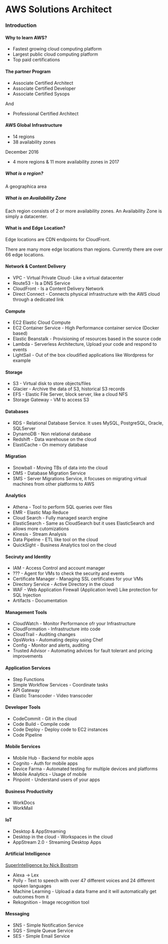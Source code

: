 # AWS Solutions Architect

### Introduction

#### Why to learn AWS?

* Fastest growing cloud computing platform
* Largest public cloud computing platform
* Top paid certifications

#### The partner Program

 * Associate Certified Architect
 * Associate Certified Developer
 * Associate Certified Sysops

And

* Professional Certified Architect

#### AWS Global Infrastructure

* 14 regions
* 38 availability zones

December 2016

* 4 more regions & 11 more availability zones in 2017

##### What is a region?

A geographica area

##### What is an Availability Zone

Each region consists of 2 or more availability zones. An Availability Zone is simply a datacenter.

#### What is and Edge Location?

Edge locations are CDN endpoints for CloudFront.

There are many more edge locations than regions. Currently there are over 66 edge locations.

#### Network & Content Delivery

* VPC - Virtual Private Cloud- Like a virtual datacenter
* Route53 - Is a DNS Service
* CloudFront - Is a Content Delivery Network
* Direct Connect - Connects physical infrastructure with the AWS cloud through a dedicated link


#### Compute

* EC2 Elastic Cloud Compute
* EC2 Container Service - High Performance container service (Docker based)
* Elastic Beanstalk - Provisioning of resources based in the source code
* Lambda - Serverless Architecture, Upload your code and respond to events
* LightSail - Out of the box cloudified applications like Wordpress for example

#### Storage

* S3 - Virtual disk to store objects/files
* Glacier - Archive the data of S3, historical S3 records
* EFS - Elastic File Server, block server, like a cloud NFS
* Storage Gateway - VM to access S3

#### Databases

* RDS - Relational Database Service. It uses MySQL, PostgreSQL, Oracle, SQLServer
* DynamoDB - Non relational database
* Redshift - Data warehouse on the cloud
* ElastiCache - On memory database

#### Migration

* Snowball - Moving TBs of data into the cloud
* DMS - Database Migration Service
* SMS - Server Migrations Service, it focuses on migrating virtual machines from other platforms to AWS

#### Analytics

* Athena - Tool to perform SQL queries over files
* EMR - Elastic Map Reduce
* Cloud Search - Fully managed search engine
* ElasticSearch - Same as CloudSearch but it uses ElasticSearch and allows more cutomizations
* Kinesis - Stream Analysis
* Data Pipeline - ETL like tool on the cloud
* QuickSight - Business Analytics tool on the cloud

#### Seciruty and Identity

* IAM - Access Control and account manager
* ??? - Agent for VMs to check the security and events
* Certificate Manager - Managing SSL certificates for your VMs
* Directory Service - Active Directory in the cloud
* WAF - Web Application Firewall (Application level) Like protection for SQL Injection
* Artifacts - Documentation

#### Management Tools

* CloudWatch - Monitor Performance ofr your Infrastructure
* CloudFormation - Infrastructure into code
* CloudTrail - Auditing changes
* OpsWorks - Automating deploy using Chef
* Config - Monitor and alerts, auditing
* Trusted Advisor - Automating advices for fault tolerant and pricing improvements


#### Application Services

* Step Functions
* Simple Workflow Services - Coordinate tasks
* API Gateway
* Elastic Transcoder - Video transcoder

#### Developer Tools

* CodeCommit - Git in the cloud
* Code Build - Compile code
* Code Deploy - Deploy code to EC2 instances
* Code Pipeline

#### Mobile Services

* Mobile Hub - Backend for mobile apps
* Cognito - Auth for mobile apps
* Device Farma - Automated testing for multiple devices and platforms
* Mobile Analytics - Usage of mobile
* Pinpoint - Understand users of your apps

#### Business Productivity

* WorkDocs
* WorkMail

#### IoT

* Desktop & AppStreaming
* Desktop in the cloud - Workspaces in the cloud
* AppStream 2.0 - Streaming Desktop Apps

#### Artificial Intelligence

[SuperIntelligence by Nick Bostrom](https://www.amazon.com/Superintelligence-Dangers-Strategies-Nick-Bostrom/dp/1501227742)

* Alexa -> Lex
* Polly - Text to speech with over 47 different voices and 24 different spoken languages
* Machine Learning - Upload a data frame and it will automatically get outcomes from it
* Rekognition - Image recognition tool

#### Messaging

* SNS - Simple Notification Service
* SQS - Simple Queue Service
* SES - Simple Email Service



